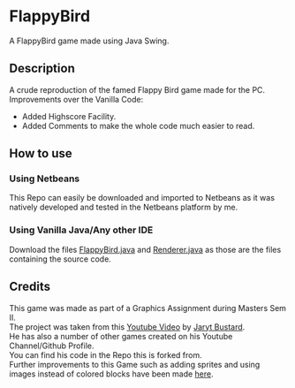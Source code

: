 # FlappyBird
A FlappyBird game made using Java Swing.

## Description
A crude reproduction of the famed Flappy Bird game made for the PC.
<br>Improvements over the Vanilla Code:
<ul>
  <li>Added Highscore Facility.</li>
  <li>Added Comments to make the whole code much easier to read.</li>
</ul>

## How to use

### Using Netbeans
This Repo can easily be downloaded and imported to Netbeans as it was natively developed and tested in the Netbeans platform by me.

### Using Vanilla Java/Any other IDE
Download the files <a href="src/flappybird/FlappyBird.java">FlappyBird.java</a> and <a href="src/flappybird/Renderer.java">Renderer.java</a>
as those are the files containing the source code.

## Credits
This game was made as part of a Graphics Assignment during Masters Sem II.
<br>The project was taken from this <a href="https://youtu.be/I1qTZaUcFX0">Youtube Video</a> by 
<a href="https://github.com/Jaryt">Jaryt Bustard</a>.
<br>He has also a number of other games created on his Youtube Channel/Github Profile.
<br>You can find his code in the Repo this is forked from.
<br>Further improvements to this Game such as adding sprites and using images instead of colored blocks have been made 
<a href="https://github.com/derickfelix/FlappyBird">here</a>.
